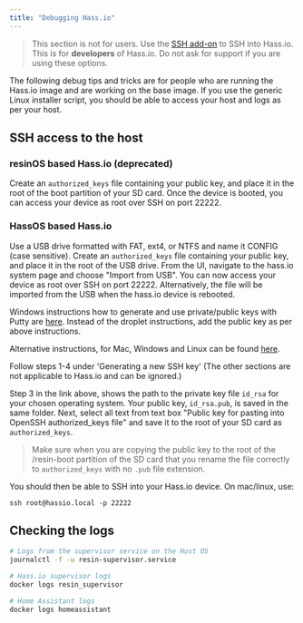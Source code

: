 ```yaml
---
title: "Debugging Hass.io"
---
```


> This section is not for users. Use the [SSH add-on] to SSH into Hass.io. This is for <b>developers</b> of Hass.io. Do not ask for support if you are using these options.

[SSH add-on]: https://www.home-assistant.io/addons/ssh/

The following debug tips and tricks are for people who are running the Hass.io image and are working on the base image. If you use the generic Linux installer script, you should be able to access your host and logs as per your host.

## SSH access to the host

### resinOS based Hass.io (deprecated)
Create an `authorized_keys` file containing your public key, and place it in the root of the boot partition of your SD card. Once the device is booted, you can access your device as root over SSH on port 22222.

### HassOS based Hass.io
Use a USB drive formatted with FAT, ext4, or NTFS and name it CONFIG (case sensitive). Create an `authorized_keys` file containing your public key, and place it in the root of the USB drive. From the UI, navigate to the hass.io system page and choose "Import from USB". You can now access your device as root over SSH on port 22222. Alternatively, the file will be imported from the USB when the hass.io device is rebooted.

Windows instructions how to generate and use private/public keys with Putty are [here][windows-keys]. Instead of the droplet instructions, add the public key as per above instructions.

Alternative instructions, for Mac, Windows and Linux can be found [here](https://help.github.com/articles/generating-a-new-ssh-key-and-adding-it-to-the-ssh-agent/#platform-mac).

Follow steps 1-4 under 'Generating a new SSH key' (The other sections are not applicable to Hass.io and can be ignored.)

Step 3 in the link above, shows the path to the private key file `id_rsa` for your chosen operating system. Your public key, `id_rsa.pub`, is saved in the same folder. Next, select all text from text box "Public key for pasting into OpenSSH authorized_keys file" and save it to the root of your SD card as `authorized_keys`.

> Make sure when you are copying the public key to the root of the /resin-boot partition of the SD card that you rename the file correctly to `authorized_keys` with no `.pub` file extension.

You should then be able to SSH into your Hass.io device. On mac/linux, use:
```
ssh root@hassio.local -p 22222
```

## Checking the logs

```bash
# Logs from the supervisor service on the Host OS
journalctl -f -u resin-supervisor.service

# Hass.io supervisor logs
docker logs resin_supervisor

# Home Assistant logs
docker logs homeassistant
```

[windows-keys]: https://www.digitalocean.com/community/tutorials/how-to-use-ssh-keys-with-putty-on-digitalocean-droplets-windows-users
